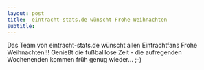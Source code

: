 ```yaml
---
layout: post
title:  eintracht-stats.de wünscht Frohe Weihnachten
subtitle:  
---
```


Das Team von eintracht-stats.de wünscht allen Eintrachtfans Frohe Weihnachten!!! Genießt die fußballlose Zeit - die aufregenden Wochenenden kommen früh genug wieder... ;-)


